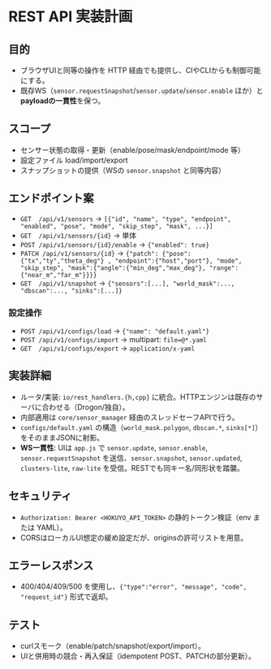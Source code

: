 # REST API 実装計画

## 目的
- ブラウザUIと同等の操作を HTTP 経由でも提供し、CIやCLIからも制御可能にする。
- 既存WS（`sensor.requestSnapshot`/`sensor.update`/`sensor.enable` ほか）と**payloadの一貫性**を保つ。

## スコープ
- センサー状態の取得・更新（enable/pose/mask/endpoint/mode 等）
- 設定ファイル load/import/export
- スナップショットの提供（WSの `sensor.snapshot` と同等内容）

## エンドポイント案
- `GET  /api/v1/sensors` → `[{"id", "name", "type", "endpoint", "enabled", "pose", "mode", "skip_step", "mask", ...}]`
- `GET  /api/v1/sensors/{id}` → 単体
- `POST /api/v1/sensors/{id}/enable` → `{"enabled": true}`
- `PATCH /api/v1/sensors/{id}` → `{"patch": {"pose":{"tx","ty","theta_deg"} , "endpoint":{"host","port"}, "mode", "skip_step", "mask":{"angle":{"min_deg","max_deg"}, "range":{"near_m","far_m"}}}}`
- `GET  /api/v1/snapshot` → `{"sensors":[...], "world_mask":..., "dbscan":..., "sinks":[...]}`

### 設定操作
- `POST /api/v1/configs/load`   → `{"name": "default.yaml"}`
- `POST /api/v1/configs/import` → multipart: `file=@*.yaml`
- `GET  /api/v1/configs/export` → `application/x-yaml`

## 実装詳細
- ルータ/実装: `io/rest_handlers.{h,cpp}` に統合。HTTPエンジンは既存のサーバに合わせる（Drogon/独自）。
- 内部適用は `core/sensor_manager` 経由のスレッドセーフAPIで行う。
- `configs/default.yaml` の構造（`world_mask.polygon`, `dbscan.*`, `sinks[*]`）をそのままJSONに射影。
- **WS一貫性**: UIは `app.js` で `sensor.update`, `sensor.enable`, `sensor.requestSnapshot` を送信、`sensor.snapshot`, `sensor.updated`, `clusters-lite`, `raw-lite` を受信。RESTでも同キー名/同形状を踏襲。

## セキュリティ
- `Authorization: Bearer <HOKUYO_API_TOKEN>` の静的トークン検証（env または YAML）。
- CORSはローカルUI想定の緩め設定だが、originsの許可リストを用意。

## エラーレスポンス
- 400/404/409/500 を使用し、`{"type":"error", "message", "code", "request_id"}` 形式で返却。

## テスト
- curlスモーク（enable/patch/snapshot/export/import）。
- UIと併用時の競合・再入保証（idempotent POST、PATCHの部分更新）。
